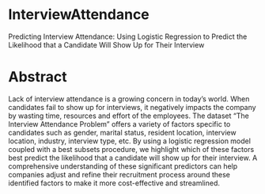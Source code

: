 # InterviewAttendance
Predicting Interview Attendance: Using Logistic Regression to Predict the Likelihood that a Candidate Will Show Up for Their Interview

# Abstract
Lack of interview attendance is a growing concern in today’s world. When candidates fail to show up for interviews, it negatively impacts the company by wasting time, resources and effort of the employees. The dataset “The Interview Attendance Problem” offers a variety of factors specific to candidates such as gender, marital status, resident location, interview location, industry, interview type, etc. ​By using a logistic regression model coupled with a best subsets procedure, we highlight which of these factors best predict the likelihood that a candidate will show up for their interview. A comprehensive understanding of these significant predictors can help companies adjust and refine their recruitment process around these identified factors to make it more cost-effective and streamlined.
